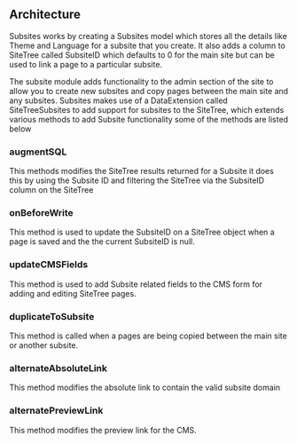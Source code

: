 ## Architecture


Subsites works by creating a Subsites model which stores all the details like Theme and Language for a 
subsite that you create.
It also adds a column to SiteTree called SubsiteID which defaults to 0 for the main site but can be used to link a
page to a particular subsite.


The subsite module adds functionality to the admin section of the site to allow you to create new subsites and copy 
pages between the main site and any subsites.
Subsites makes use of a DataExtension called SiteTreeSubsites to add support for subsites to the SiteTree,
which extends various methods to add Subsite functionality some of the methods are listed below

### augmentSQL
This methods modifies the SiteTree results returned for a Subsite it does this by using the Subsite ID and filtering the
SiteTree via the SubsiteID column on the SiteTree

### onBeforeWrite
This method is used to update the SubsiteID on a SiteTree object when a page is saved and the the current SubsiteID is null.

### updateCMSFields
This method is used to add Subsite related fields to the CMS form for adding and editing SiteTree pages.

### duplicateToSubsite
This method is called when a pages are being copied between the main site or another subsite.

### alternateAbsoluteLink
This method modifies the absolute link to contain the valid subsite domain

### alternatePreviewLink
This method modifies the preview link for the CMS.

